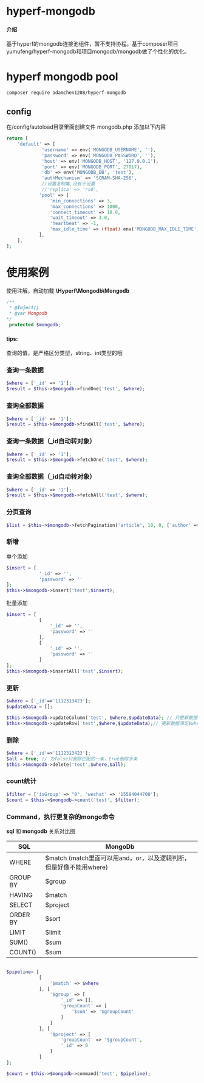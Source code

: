 # hyperf-mongodb

#### 介绍
基于hyperf的mongodb连接池组件，暂不支持协程。基于composer项目yumufeng/hyperf-mongodb和项目mongodb/mongodb做了个性化的优化。


# hyperf mongodb pool

```
composer require adamchen1208/hyperf-mongodb
```

## config 
在/config/autoload目录里面创建文件 mongodb.php
添加以下内容
```php
return [
    'default' => [
             'username' => env('MONGODB_USERNAME', ''),
             'password' => env('MONGODB_PASSWORD', ''),
             'host' => env('MONGODB_HOST', '127.0.0.1'),
             'port' => env('MONGODB_PORT', 27017),
             'db' => env('MONGODB_DB', 'test'),
             'authMechanism' => 'SCRAM-SHA-256',
             //设置复制集,没有不设置
             //'replica' => 'rs0',
            'pool' => [
                'min_connections' => 3,
                'max_connections' => 1000,
                'connect_timeout' => 10.0,
                'wait_timeout' => 3.0,
                'heartbeat' => -1,
                'max_idle_time' => (float) env('MONGODB_MAX_IDLE_TIME', 60),
            ],
    ],
];
```


# 使用案例

使用注解，自动加载 
**\Hyperf\Mongodb\Mongodb** 
```php
/**
 * @Inject()
 * @var Mongodb
*/
 protected $mongodb;
```

#### **tips:** 
查询的值，是严格区分类型，string、int类型的哦

### 查询一条数据

```php
$where = ['_id' => '1'];
$result = $this->$mongodb->findOne('test', $where);
```

### 查询全部数据

```php
$where = ['_id' => '1'];
$result = $this->$mongodb->findAll('test', $where);
```

### 查询一条数据（_id自动转对象）

```php
$where = ['_id' => '1'];
$result = $this->$mongodb->fetchOne('test', $where);
```

### 查询全部数据（_id自动转对象）

```php
$where = ['_id' => '1'];
$result = $this->$mongodb->fetchAll('test', $where);
```

### 分页查询
```php
$list = $this->$mongodb->fetchPagination('article', 10, 0, ['author' => $author]);
```

### 新增

单个添加
```php
$insert = [
            '_id' => '',
            'password' => ''
];
$this->$mongodb->insert('test',$insert);
```

批量添加
```php
$insert = [
            [
                '_id' => '',
                'password' => ''
            ],
            [
                '_id' => '',
                'password' => ''
            ]
];
$this->$mongodb->insertAll('test',$insert);
```

### 更新
```php
$where = ['_id'=>'1112313423'];
$updateData = [];

$this->$mongodb->updateColumn('test', $where,$updateData); // 只更新数据满足$where的行的列信息中在$newObject中出现过的字段
$this->$mongodb->updateRow('test',$where,$updateData);// 更新数据满足$where的行的信息成$newObject
```
### 删除

```php
$where = ['_id'=>'1112313423'];
$all = true; // 为false只删除匹配的一条，true删除多条
$this->$mongodb->delete('test',$where,$all);
```

### count统计

```php
$filter = ['isGroup' => "0", 'wechat' => '15584044700'];
$count = $this->$mongodb->count('test', $filter);
```



### Command，执行更复杂的mongo命令

**sql** 和 **mongodb** 关系对比图

|   SQL  | MongoDb |
| --- | --- |
|   WHERE  |  $match (match里面可以用and，or，以及逻辑判断，但是好像不能用where)  |
|   GROUP BY  | $group  |
|   HAVING  |  $match |
|   SELECT  |  $project  |
|   ORDER BY  |  $sort |
|   LIMIT  |  $limit |
|   SUM()  |  $sum |
|   COUNT()  |  $sum |

```php

$pipeline= [
            [
                '$match' => $where
            ], [
                '$group' => [
                    '_id' => [],
                    'groupCount' => [
                        '$sum' => '$groupCount'
                    ]
                ]
            ], [
                '$project' => [
                    'groupCount' => '$groupCount',
                    '_id' => 0
                ]
            ]
];

$count = $this->$mongodb->command('test', $pipeline);
```
